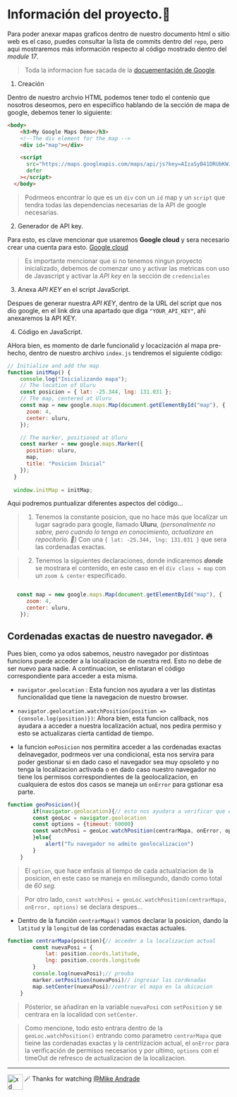 # Información del proyecto.🚀

Para poder anexar mapas graficos dentro de nuestro documento html o sitio web es el caso, puedes consultar la lista de commits dentro del `repo`, pero aqui mostraremos más información respecto al código mostrado dentro del _module 17_.

> Toda la informacion fue sacada de la [docuementación de Google](https://developers.google.com/maps/documentation/javascript/adding-a-google-map#maps_add_map-html).

1. Creación

Dentro de nuestro archvio HTML podemos tener todo el contenio que nosotros deseomos, pero en especiifico hablando de la sección de mapa de google, debemos tener lo siguiente:

````html
<body>
    <h3>My Google Maps Demo</h3>
    <!--The div element for the map -->
    <div id="map"></div>

    <script
      src="https://maps.googleapis.com/maps/api/js?key=AIzaSyB41DRUbKWJHPxaFjMAwdrzWzbVKartNGg&callback=initMap&v=weekly"
      defer
    ></script>
  </body>
````

>Podrmeos encontrar lo que es un `div` con un `id` map y un `script` que tendra todas las dependencias necesarias de la API de google necesarias.

2. Generador de API key.

Para esto, es clave mencionar que usaremos **Google cloud** y sera necesario crear una cuenta para esto. [Google cloud](https://console.cloud.google.com/project/_/google/maps-apis/overview)

>Es importante mencionar que si no tenemos ningun proyecto inicializado, debemos de comenzar uno y activar las metricas con uso de Javascript y activar la  *API key* en la sección de `credenciales`

3. Anexa _API KEY_ en el script JavaScript.

Despues de generar nuestra _API KEY_, dentro de la URL del script que nos dio google, en el link dira una apartado que diga `"YOUR_API_KEY"`, ahi anexaremos la API KEY.

4. Código en JavaScript.

AHora bien, es momento de darle funcionalid y locacización al mapa pre-hecho, dentro de nuestro archivo `index.js` tendremos el siguiente código:

````javascript
// Initialize and add the map
function initMap() {
    console.log("Inicializando mapa");
    // The location of Uluru
    const posicion = { lat: -25.344, lng: 131.031 };
    // The map, centered at Uluru
    const map = new google.maps.Map(document.getElementById("map"), {
      zoom: 4,
      center: uluru,
    });

    // The marker, positioned at Uluru
    const marker = new google.maps.Marker({
      position: uluru,
      map,
      title: "Posicion Inicial"
    });
  }
  
  window.initMap = initMap;
````

Aqui podremos puntualizar diferentes aspectos del código...

> 1. Tenemos la constante posicion, que no hace más que localizar un lugar sagrado para google, llamado **Uluru**, _(personalmente no sabre, pero cuando lo tenga en conocimiento, actualizare en repocitorio. 🙂)_
>Con una `{ lat: -25.344, lng: 131.031 }` que sera las cordenadas exactas.

>2. Tenemos la siguientes declaraciones, donde indicaremos _**donde**_ se mostrara el contenido, en este caso en el `div class = map` con un `zoom & center` especificado.
````javascript

   const map = new google.maps.Map(document.getElementById("map"), {
      zoom: 4,
      center: uluru,
    });

````

## Cordenadas exactas de nuestro navegador. 🔥

Pues bien, como ya odos sabemos, neustro navegador por distintoas funcions puede acceder a la localizacion de nuestra red. Esto no debe de ser nuevo para nadie. A continuacion, se enlistaran el código correspondiente para acceder a esta misma.

- `navigator.geolocation` : Esta funcion nos ayudara a ver las distintas funcionalidad que tiene la navegacion de nuestro browser.

- `navigator.geolocation.watchPosition(position => {console.log(position)})`: Ahora bien, esta funcion callback, nos ayudara a acceder a nuestra localización actual, nos pedira permiso y esto se actualizaras cierta cantidad de tiempo.

- la funcion `eoPosicion` nos permitira acceder a las cordenadas exactas delnavegador, podrmeos ver una condicional, esta nos servira para poder gestionar si en dado caso el navegador sea muy opsoleto y no tenga la localizacion activada o en dado caso nuestro navegador no tiene los permisos correspondientes de la geolocalizacion, en cualquiera de estos dos casos se maneja un `onError` para gstionar esa parte.

````javascript
function geoPosicion(){
        if(navigator.geolocation){// esto nos ayudara a verificar que el navegador no sea antiguo y acepte la navigator o acceder a ella.
        const geoLoc = navigator.geolocation
        const options = {timeout: 60000}
        const watchPosi = geoLoc.watchPosition(centrarMapa, onError, options)//acceder a la localizacion, error en caso de averlo, el tiempo de refresco
        }else{
            alert("Tu navegador no admite geolocalizacion")
        }
    }
````
> El `option`, que hace enfasis al tiempo de cada actualziacion de la posicion, en este caso se maneja en milisegundo, dando como total de _60 seg._

>Por otro lado, `const watchPosi = geoLoc.watchPosition(centrarMapa, onError, options)` se declara despues...

- Dentro de la función `centrarMapa()` vamos declarar la posicion, dando la `latitud` y la `longitud` de las cordenadas exactas actuales.

````javascript
function centrarMapa(position){// acceder a la localizacion actual
        const nuevaPosi = {
            lat: position.coords.latitude,
            lng: position.coords.longitude
        }
        console.log(nuevaPosi);// preuba
        marker.setPosition(nuevaPosi)// ingresar las cordenadas
        map.setCenter(nuevaPosi)//centrar el mapa en la ubicacion
    }
````

> Pósterior, se añadiran en la variable `nuevaPosi` con `setPosition` y se centrara en la localidad con `setCenter`.

> Como mencione, todo esto entrara dentro de la `geoLoc.watchPosition()` entrando como parametro `centrarMapa` que tieine las cordenadas exactas y la centrlizacion actual, el `onError` para la verificación de permisos necesarios y por ultimo, `options` con el timeOut de refresco de actualizacion de la localizacion.

---

🪄 Thanks for watching [@Mike Andrade](https://github.com/Mike-std-cpu)<img align="left" alt="xd" width="35" height="35" src="https://i.gifer.com/origin/08/089af74235a38edcc7b433321f0a5472_w200.webp" />